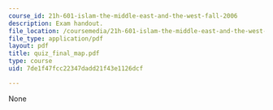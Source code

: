 ```yaml
---
course_id: 21h-601-islam-the-middle-east-and-the-west-fall-2006
description: Exam handout.
file_location: /coursemedia/21h-601-islam-the-middle-east-and-the-west-fall-2006/7de1f47fcc22347dadd21f43e1126dcf_quiz_final_map.pdf
file_type: application/pdf
layout: pdf
title: quiz_final_map.pdf
type: course
uid: 7de1f47fcc22347dadd21f43e1126dcf

---
```

None